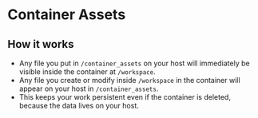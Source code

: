 # Container Assets

## How it works

* Any file you put in `/container_assets` on your host will immediately be visible inside the container at `/workspace`.
* Any file you create or modify inside `/workspace` in the container will appear on your host in `/container_assets`.
* This keeps your work persistent even if the container is deleted, because the data lives on your host.
